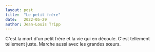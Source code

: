 ```yaml
---
layout: post
title:  "Le petit frère"
date:   2022-05-29
author: Jean-Louis Tripp
---
```

C'est la mort d'un petit frère et la vie qui en découle. C'est tellement tellement juste. Marche aussi avec les grandes sœurs.
